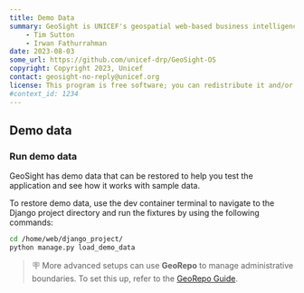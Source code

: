 ```yaml
---
title: Demo Data
summary: GeoSight is UNICEF's geospatial web-based business intelligence platform.
    - Tim Sutton
    - Irwan Fathurrahman
date: 2023-08-03
some_url: https://github.com/unicef-drp/GeoSight-OS
copyright: Copyright 2023, Unicef
contact: geosight-no-reply@unicef.org
license: This program is free software; you can redistribute it and/or modify it under the terms of the GNU Affero General Public License as published by the Free Software Foundation; either version 3 of the License, or (at your option) any later version.
#context_id: 1234
---
```


## Demo data

### Run demo data

GeoSight has demo data that can be restored to help you test the application and see how it works with sample data.

To restore demo data, use the dev container terminal to navigate to the Django project directory and run the fixtures by using the following commands:

```bash
cd /home/web/django_project/
python manage.py load_demo_data
```

> 🪧 More advanced setups can use **GeoRepo** to manage administrative boundaries. To set this up, refer to the [GeoRepo Guide](georepo.md).
